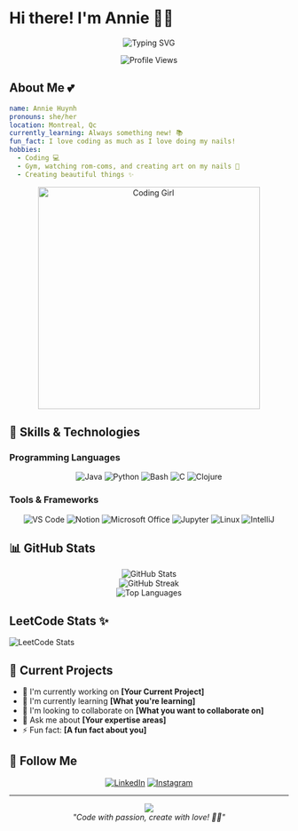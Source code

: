 # Hi there! I'm Annie 🌸✨

<div align="center">
  <img src="https://readme-typing-svg.herokuapp.com?font=Fira+Code&size=22&duration=3000&pause=1000&color=FF69B4&center=true&vCenter=true&width=435&lines=Welcome+to+my+coding+world!+%F0%9F%92%96;Let's+build+something+magical!+%E2%9C%A8;Coding+with+love+and+creativity+%F0%9F%8C%B8" alt="Typing SVG" />
</div>

<p align="center">
  <img src="https://komarev.com/ghpvc/?username=your-username&color=ff69b4&style=for-the-badge&label=Profile+Views" alt="Profile Views" />
</p>

## About Me 💕
```yaml
name: Annie Huynh
pronouns: she/her
location: Montreal, Qc
currently_learning: Always something new! 📚
fun_fact: I love coding as much as I love doing my nails! 
hobbies: 
  - Coding 💻
  - Gym, watching rom-coms, and creating art on my nails 💅
  - Creating beautiful things ✨
```
<div align="center">
  <img src="https://media3.giphy.com/media/v1.Y2lkPTc5MGI3NjExY2VmbTU5NXBjaDV1MHUwbXhnajU4dXZueDg5Z3hkYXhkOXhycHVyeSZlcD12MV9pbnRlcm5hbF9naWZfYnlfaWQmY3Q9Zw/Dh5q0sShxgp13DwrvG/giphy.gif" width="400" alt="Coding Girl"/>
</div>

## 💫 Skills & Technologies

### Programming Languages 
<div align="center">

![Java](https://img.shields.io/badge/Java-FF69B4?style=for-the-badge&logo=java&logoColor=white)
![Python](https://img.shields.io/badge/Python-FFB6C1?style=for-the-badge&logo=python&logoColor=white)
![Bash](https://img.shields.io/badge/Bash-FFC0CB?style=for-the-badge&logo=gnu-bash&logoColor=white)
![C](https://img.shields.io/badge/C-FF1493?style=for-the-badge&logo=c&logoColor=white)
![Clojure](https://img.shields.io/badge/Clojure-F8BBD0?style=for-the-badge&logo=clojure&logoColor=white)

</div>

### Tools & Frameworks 
<div align="center">

![VS Code](https://img.shields.io/badge/VS_Code-FF69B4?style=for-the-badge&logo=visual-studio-code&logoColor=white)
![Notion](https://img.shields.io/badge/Notion-FFB6C1?style=for-the-badge&logo=notion&logoColor=white)
![Microsoft Office](https://img.shields.io/badge/MS_Office-FFC0CB?style=for-the-badge&logo=microsoft-office&logoColor=white)
![Jupyter](https://img.shields.io/badge/Jupyter-FF1493?style=for-the-badge&logo=jupyter&logoColor=white)
![Linux](https://img.shields.io/badge/Linux-F8BBD0?style=for-the-badge&logo=linux&logoColor=white)
![IntelliJ](https://img.shields.io/badge/IntelliJ-FFCCCB?style=for-the-badge&logo=intellij-idea&logoColor=white)

</div>

## 📊 GitHub Stats

<div align="center">
  <img src="https://github-readme-stats.vercel.app/api?username=Mai-Annie&show_icons=true&theme=radical&title_color=FF69B4&icon_color=FFB6C1&text_color=FFC0CB&bg_color=0D1117" alt="GitHub Stats" />
</div>

<div align="center">
  <img src="https://github-readme-streak-stats.herokuapp.com/?user=Mai-Annie&theme=radical&ring=FF69B4&fire=FFB6C1&currStreakLabel=FFC0CB" alt="GitHub Streak" />
</div>

<div align="center">
  <img src="https://github-readme-stats.vercel.app/api/top-langs/?username=Mai-Annie&layout=compact&theme=radical&title_color=FF69B4&text_color=FFC0CB&bg_color=0D1117" alt="Top Languages" />
</div>

## LeetCode Stats ✨
![LeetCode Stats](https://leetcard.jacoblin.cool/Annielabrocoli?theme=forest&font=Crushed)

## 🌸 Current Projects

- 🔭 I'm currently working on **[Your Current Project]**
- 🌱 I'm currently learning **[What you're learning]**
- 👯 I'm looking to collaborate on **[What you want to collaborate on]**
- 💬 Ask me about **[Your expertise areas]**
- ⚡ Fun fact: **[A fun fact about you]**

## 💖 Follow Me

<div align="center">

[![LinkedIn](https://img.shields.io/badge/LinkedIn-FF69B4?style=for-the-badge&logo=linkedin&logoColor=white)]([https://linkedin.com/in/your-linkedin-username](https://www.linkedin.com/in/annie-huynh-60805b202))
[![Instagram](https://img.shields.io/badge/Instagram-FFB6C1?style=for-the-badge&logo=instagram&logoColor=white)](https://www.instagram.com/mai.anniee/)

</div>

---

<div align="center">
  <img src="https://capsule-render.vercel.app/api?type=waving&color=gradient&customColorList=24&height=100&section=footer&text=Thanks%20for%20visiting!%20💕&fontSize=16&fontColor=ffffff&animation=twinkling" />
</div>

<div align="center">
  <i>"Code with passion, create with love! 💖✨"</i>
</div>
<!--
**Mai-Annie/Mai-Annie** is a ✨ _special_ ✨ repository because its `README.md` (this file) appears on your GitHub profile.

Here are some ideas to get you started:

- 🔭 I’m currently working on ...
- 🌱 I’m currently learning ...
- 👯 I’m looking to collaborate on ...
- 🤔 I’m looking for help with ...
- 💬 Ask me about ...
- 📫 How to reach me: ...
- 😄 Pronouns: ...
- ⚡ Fun fact: ...
-->
